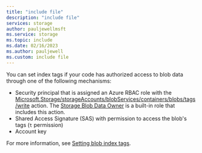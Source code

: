 ```yaml
---
title: "include file"
description: "include file"
services: storage
author: pauljewellmsft
ms.service: storage
ms.topic: include
ms.date: 02/16/2023
ms.author: pauljewell
ms.custom: include file
---
```


You can set index tags if your code has authorized access to blob data through one of the following mechanisms:
- Security principal that is assigned an Azure RBAC role with the [Microsoft.Storage/storageAccounts/blobServices/containers/blobs/tags/write](../../articles/role-based-access-control/resource-provider-operations.md#microsoftstorage) action. The [Storage Blob Data Owner](../../articles/role-based-access-control/built-in-roles.md#storage-blob-data-owner) is a built-in role that includes this action.
- Shared Access Signature (SAS) with permission to access the blob's tags (`t` permission)
- Account key

For more information, see [Setting blob index tags](../../articles/storage/blobs/storage-manage-find-blobs.md#setting-blob-index-tags).